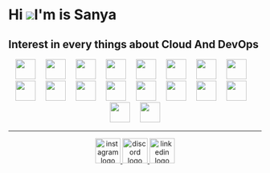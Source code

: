 Hi ![](https://user-images.githubusercontent.com/18350557/176309783-0785949b-9127-417c-8b55-ab5a4333674e.gif)I'm is Sanya 
=============================================================================================================================

Interest in every things about Cloud And DevOps
------------------------------------------

<div align="center">
    <img src="https://cdn.jsdelivr.net/gh/devicons/devicon@latest/icons/kubernetes/kubernetes-original.svg"width="40"  />
    <img width="12" />
    <img src="https://cdn.jsdelivr.net/gh/devicons/devicon/icons/terraform/terraform-original.svg"width="40"  />
    <img width="12" />
    <img src="https://cdn.jsdelivr.net/gh/devicons/devicon@latest/icons/helm/helm-original.svg"width="40"  />
    <img width="12" />
    <img src="https://cdn.jsdelivr.net/gh/devicons/devicon@latest/icons/bash/bash-original.svg"width="40"  />
    <img width="12" />
    <img src="https://cdn.jsdelivr.net/gh/devicons/devicon@latest/icons/docker/docker-plain-wordmark.svg"width="40"  />
    <img width="12" />
    <img src="https://cdn.jsdelivr.net/gh/devicons/devicon@latest/icons/githubactions/githubactions-plain.svg"width="40"  />
    <img width="12" />
    <img src="https://cdn.jsdelivr.net/gh/devicons/devicon@latest/icons/amazonwebservices/amazonwebservices-original-wordmark.svg"width="40" />
    <img width="12" />
    <img src="https://cdn.jsdelivr.net/gh/devicons/devicon@latest/icons/azure/azure-original.svg"width
="40"  />
    <img width="12" />
    <img src="https://cdn.jsdelivr.net/gh/devicons/devicon@latest/icons/python/python-original.svg" width="40" />
    <img width="12" />
    <img src="https://cdn.jsdelivr.net/gh/devicons/devicon@latest/icons/linux/linux-original.svg"width="40" />
    <img width="12" /> 
    <img src="https://cdn.jsdelivr.net/gh/devicons/devicon@latest/icons/rancher/rancher-original-wordmark.svg"width="40" />    
    <img width="12" />
    <img src="https://cdn.jsdelivr.net/gh/devicons/devicon@latest/icons/java/java-original.svg"width="40" />
    <img width="12" />
    <img src="https://cdn.jsdelivr.net/gh/devicons/devicon@latest/icons/javascript/javascript-original.svg"width="40"/>
    <img width="12" />
    <img src="https://cdn.jsdelivr.net/gh/devicons/devicon@latest/icons/express/express-original.svg"width="40"/>
    <img width="12" />
    <img src="https://cdn.jsdelivr.net/gh/devicons/devicon@latest/icons/nextjs/nextjs-original.svg"width="40"/>
    <img width="12" />
    <img src="https://cdn.jsdelivr.net/gh/devicons/devicon@latest/icons/socketio/socketio-original.svg"width="40" />
    <img width="12" />
    <img src="https://cdn.jsdelivr.net/gh/devicons/devicon@latest/icons/mongodb/mongodb-original.svg"width="40"  />
    <img width="12" />
    <img src="https://cdn.jsdelivr.net/gh/devicons/devicon@latest/icons/mariadb/mariadb-original.svg"width="40"  />   
</div>

------------------------------------------

<div align="center"> 
    <a href="https://www.instagram.com/usm_sanya/" target="_blank">
        <img src="https://img.icons8.com/?size=100&id=32292&format=png&color=FFFFFF" height="50" alt="instagram logo"  />
    </a>
    <a href="https://discordapp.com/users/champ_23" target="_blank">
        <img src="https://img.icons8.com/?size=100&id=25627&format=png&color=FFFFFF" height="50" alt="discord logo"  />
    </a>
    <a href="https://www.linkedin.com/in/sanya-tangsook-82028b239/" target="_blank">
        <img src="https://img.icons8.com/?size=100&id=447&format=png&color=FFFFFF" height="50" alt="linkedin logo"  />
    </a>
</div>
